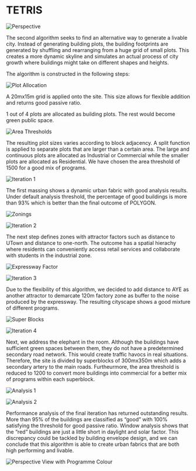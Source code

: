 # TETRIS

![Perspective](./imgs/r4.jpg)

The second algorithm seeks to find an alternative way to generate a livable city. Instead of generating building plots, the building footprints are generated by shuffling and rearranging from a huge grid of small plots. This creates a more dynamic skyline and simulates an actual process of city growth where buildings might take on different shapes and heights.

The algorithm is constructed in the following steps:

![Plot Allocation](./imgs/b1.png)

A 20mx15m grid is applied onto the site. This size allows for flexible addition and returns good passive ratio.

1 out of 4 plots are allocated as building plots. The rest would become green public space. 

![Area Thresholds](./imgs/b2.png)

The resulting plot sizes varies according to block adjacency. A split function is applied to separate plots that are larger than a certain area. The large and continuous plots are allocated as Industrial or Commercial while the smaller plots are allocated as Residential. We have chosen the area threshold of 1500 for a good mix of programs.


![Iteration 1](./imgs/b3.png)


The first massing shows a dynamic urban fabric with good analysis results. Under default analysis threshold, the percentage of good buildings is more than 93% which is better than the final outcome of POLYGON.


![Zonings](./imgs/b4.png)



![Iteration 2](./imgs/b5.png)


The next step defines zones with attractor factors such as distance to UTown and distance to one-north. The outcome has a spatial hierachy where residents can conveniently access retail services and collaborate with students in the industrial zone. 

![Expressway Factor](./imgs/b6.png)



![Iteration 3](./imgs/b7.png)

Due to the flexibility of this algorithm, we decided to add distance to AYE as another attractor to demarcate 120m factory zone as buffer to the noise produced by the expressway. The resulting cityscape shows a good mixture of different programs. 


![Super Blocks](./imgs/b8.png)



![Iteration 4](./imgs/b9.png)

Next, we address the elephant in the room. Although the buildings have sufficient green spaces between them, they do not have a predetermined secondary road network. This would create traffic havocs in real situations. Therefore, the site is divided by superblocks of 300mx350m which adds a secondary artery to the main roads. Furtheurmore, the area threshold is reduced to 1200 to convert more buildings into commercial for a better mix of programs within each superblock.

![Analysis 1](./imgs/b10.png)



![Analysis 2](./imgs/b11.png)

Performance analysis of the final iteration has returned outstanding results. More than 95% of the buildings are classified as “good” with 100% satisfying the threshold for good passive ratio. Window analysis shows that the “red” buildings are just a little short in daylight and solar factor. This discrepancy could be tackled by building envelope design, and we can conclude that this algorithm is able to create urban fabrics that are both high performing and livable.

![Perspective View with Programme Colour](./imgs/r3.jpg)
